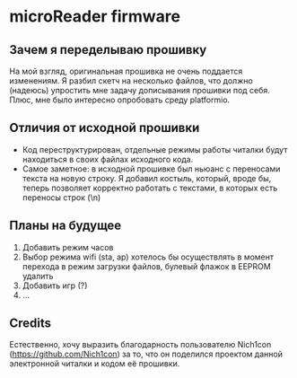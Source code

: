 # microReader firmware

## Зачем я переделываю прошивку

На мой взгляд, оригинальная прошивка не очень поддается изменениям. Я разбил скетч на несколько файлов, что должно (надеюсь) упростить мне задачу дописывания прошивки под себя.
Плюс, мне было интересно опробовать среду platformio.

## Отличия от исходной прошивки

* Код переструктурирован, отдельные режимы работы читалки будут находиться в своих файлах исходного кода.
* Самое заметное: в исходной прошивке был ньюанс с переносами текста на новую строку. Я добавил костыль, который, вроде бы, теперь позволяет корректно работать с текстами, в которых есть переносы строк (\n)

## Планы на будущее

1. Добавить режим часов
2. Выбор режима wifi (sta, ap) хотелось бы осуществлять в момент перехода в режим загрузки файлов, булевый флажок в EEPROM удалить
3. Добавить игр (?)
4. ...

## Credits

Естественно, хочу выразить благодарность пользователю Nich1con (https://github.com/Nich1con) за то, что он поделился проектом данной электронной читалки и кодом её прошивки.
